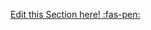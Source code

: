 <!-- DO NOT DELETE THIS LINK --> 
[Edit this Section here! :fas-pen:](https://github.com/nus-cs2030/1920-s2/edit/master/contents/textbook/lecture03/overloadingVsOverriding/resources.md)
<!-- DO NOT DELETE THIS LINK --> 